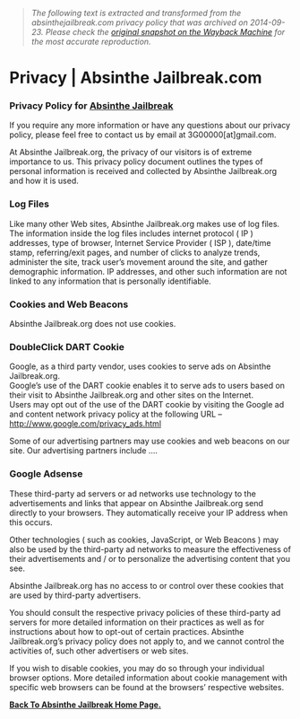 > *The following text is extracted and transformed from the absinthejailbreak.com privacy policy that was archived on 2014-09-23. Please check the [original snapshot on the Wayback Machine](https://web.archive.org/web/20140923051321id_/http%3A//absinthejailbreak.com/privacy) for the most accurate reproduction.*

# Privacy | Absinthe Jailbreak.com

### Privacy Policy for [Absinthe Jailbreak](http://www.absinthejailbreak.com/)

If you require any more information or have any questions about our privacy policy, please feel free to contact us by email at 3G00000[at]gmail.com.

At Absinthe Jailbreak.org, the privacy of our visitors is of extreme importance to us. This privacy policy document outlines the types of personal information is received and collected by Absinthe Jailbreak.org and how it is used.

### Log Files

Like many other Web sites, Absinthe Jailbreak.org makes use of log files. The information inside the log files includes internet protocol ( IP ) addresses, type of browser, Internet Service Provider ( ISP ), date/time stamp, referring/exit pages, and number of clicks to analyze trends, administer the site, track user’s movement around the site, and gather demographic information. IP addresses, and other such information are not linked to any information that is personally identifiable.

### Cookies and Web Beacons

Absinthe Jailbreak.org does not use cookies.

### DoubleClick DART Cookie

Google, as a third party vendor, uses cookies to serve ads on Absinthe Jailbreak.org.  
Google’s use of the DART cookie enables it to serve ads to users based on their visit to Absinthe Jailbreak.org and other sites on the Internet.  
Users may opt out of the use of the DART cookie by visiting the Google ad and content network privacy policy at the following URL – http://www.google.com/privacy_ads.html

Some of our advertising partners may use cookies and web beacons on our site. Our advertising partners include ….

### Google Adsense

These third-party ad servers or ad networks use technology to the advertisements and links that appear on Absinthe Jailbreak.org send directly to your browsers. They automatically receive your IP address when this occurs.

Other technologies ( such as cookies, JavaScript, or Web Beacons ) may also be used by the third-party ad networks to measure the effectiveness of their advertisements and / or to personalize the advertising content that you see.

Absinthe Jailbreak.org has no access to or control over these cookies that are used by third-party advertisers.

You should consult the respective privacy policies of these third-party ad servers for more detailed information on their practices as well as for instructions about how to opt-out of certain practices. Absinthe Jailbreak.org’s privacy policy does not apply to, and we cannot control the activities of, such other advertisers or web sites.

If you wish to disable cookies, you may do so through your individual browser options. More detailed information about cookie management with specific web browsers can be found at the browsers’ respective websites.

[**Back To Absinthe Jailbreak Home Page.**](http://www.absinthejailbreak.com/)
